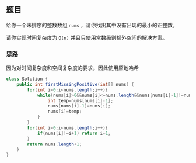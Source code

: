 ## 题目

给你一个未排序的整数数组 `nums` ，请你找出其中没有出现的最小的正整数。

请你实现时间复杂度为 `O(n)` 并且只使用常数级别额外空间的解决方案。

### 思路

因为对时间复杂度和空间复杂度的要求，因此使用原地哈希

```java
class Solution {
    public int firstMissingPositive(int[] nums) {
        for(int i=0;i<nums.length;i++){
            while(nums[i]>0&&nums[i]<=nums.length&&nums[nums[i]-1]!=nums[i]){//针对特殊情况如[1],因此排除0
                int temp=nums[nums[i]-1];
                nums[nums[i]-1]=nums[i];
                nums[i]=temp;
            }
        }
        for(int i=0;i<nums.length;i++){
            if(nums[i]!=i+1) return i+1;
        }
        return nums.length+1;
    }
}
```

